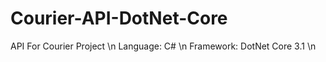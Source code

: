 # Courier-API-DotNet-Core

API For Courier Project \n
Language: C# \n
Framework: DotNet Core 3.1 \n
